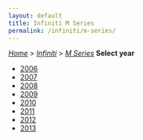 ```yaml
---
layout: default
title: Infiniti M Series
permalink: /infiniti/m-series/
---
```

[*Home*](/) > [*Infiniti*](/infiniti/) > [*M Series*](/infiniti/m-series/)
**Select year**
- [2006](/infiniti/m-series/2006/)
- [2007](/infiniti/m-series/2007/)
- [2008](/infiniti/m-series/2008/)
- [2009](/infiniti/m-series/2009/)
- [2010](/infiniti/m-series/2010/)
- [2011](/infiniti/m-series/2011/)
- [2012](/infiniti/m-series/2012/)
- [2013](/infiniti/m-series/2013/)